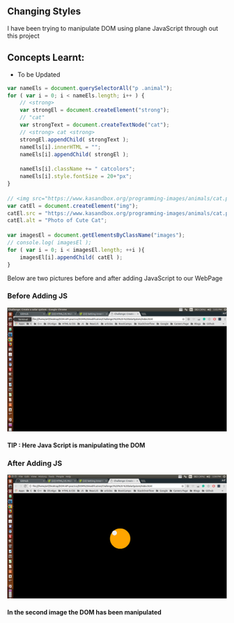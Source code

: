 ## Changing Styles

I have been trying to manipulate DOM using plane JavaScript through out this project <br />

## Concepts Learnt:

* To be Updated



```js
var nameEls = document.querySelectorAll("p .animal");
for ( var i = 0; i < nameEls.length; i++ ) {
    // <strong>
    var strongEl = document.createElement("strong");
    // "cat"
    var strongText = document.createTextNode("cat");
    // <strong> cat <strong>
    strongEl.appendChild( strongText );
    nameEls[i].innerHTML = "";
    nameEls[i].appendChild( strongEl );

    nameEls[i].className += " catcolors";
    nameEls[i].style.fontSize = 20+"px";
}

// <img src="https://www.kasandbox.org/programming-images/animals/cat.png" alt="Photo of Cat">
var catEl = document.createElement("img");
catEl.src = "https://www.kasandbox.org/programming-images/animals/cat.png";
catEl.alt = "Photo of Cute Cat";

var imagesEl = document.getElementsByClassName("images");
// console.log( imagesEl );
for ( var i = 0; i < imagesEl.length; ++i ){
    imagesEl[i].appendChild( catEl );
}
```

Below are two pictures before and after adding JavaScript to our WebPage

### Before Adding JS

<p align="center">
  <img src="img/before_JS_Loads.png" alt="Size Limit example" >
</p>

#### TIP : Here Java Script is manipulating the DOM

### After Adding JS

<p align="center">
  <img src="img/after_JS_Loads.png" alt="Size Limit example" >
</p> 


#### In the second image the DOM has been manipulated